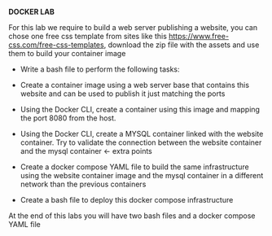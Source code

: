**DOCKER LAB**

For this lab we require to build a web server publishing a website, you can chose one free css template from sites like this <https://www.free-css.com/free-css-templates>, download the zip file with the assets and use them to build your container image

-   Write a bash file to perform the following tasks:

-   Create a container image using a web server base that contains this website and can be used to publish it just matching the ports

-   Using the Docker CLI, create a container using this image and mapping the port 8080 from the host.

-   Using the Docker CLI, create a MYSQL container linked with the website container. Try to validate the connection between the website container and the mysql container ← extra points

-   Create a docker compose YAML file to build the same infrastructure using the website container image and the mysql container in a different network than the previous containers

-   Create a bash file to deploy this docker compose infrastructure

At the end of this labs you will have two bash files and a docker compose YAML file